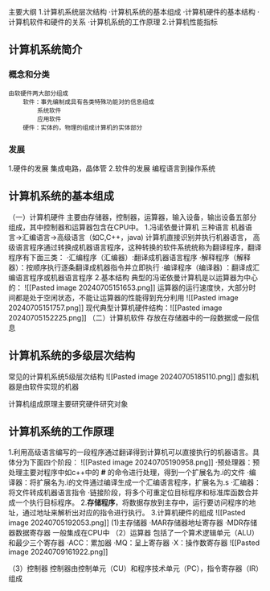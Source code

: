 主要大纲
1.计算机系统层次结构
·计算机系统的基本组成
·计算机硬件的基本结构
·计算机软件和硬件的关系
·计算机系统的工作原理
2.计算机性能指标
## 计算机系统简介
### 概念和分类
	由软硬件两大部分组成
		软件：事先编制成具有各类特殊功能对的信息组成
			系统软件
			应用软件
		硬件：实体的，物理的组成计算机的实体部分
### 发展
1.硬件的发展
集成电路，晶体管
2.软件的发展
编程语言到操作系统
## 计算机系统的基本组成
（一）计算机硬件
主要由存储器，控制器，运算器，输入设备，输出设备五部分组成，其中控制器和运算器包含在CPU中。
1.冯诺依曼计算机
三种语言
机器语言->汇编语言->高级语言（如C,C++，java)
计算机直接识别并执行机器语言，
高级语言程序通过转换成机器语言程序，这种转换的软件系统统称为翻译程序，翻译程序有下面三类：
·汇编程序（汇编器）:翻译成机器语言程序
·解释程序（解释器）：按顺序执行逐条翻译成机器指令并立即执行
·编译程序（编译器) ：翻译成汇编语言程序或机器语言程序
2.基本结构 
典型的冯诺依曼计算机是以运算器为中心的：
![[Pasted image 20240705151653.png]]
运算器的运行速度快，大部分时间都是处于空闲状态，不能让运算器的性能得到充分利用
![[Pasted image 20240705151757.png]]
 现代典型计算机硬件结构：![[Pasted image 20240705152225.png]]
 （二）计算机软件
 存放在存储器中的一段数据或一段信息
 

## 计算机系统的多级层次结构
常见的计算机系统5级层次结构
![[Pasted image 20240705185110.png]]
 虚拟机器是由软件实现的机器

计算机组成原理主要研究硬件研究对象
## 计算机系统的工作原理
1.利用高级语言编写的一段程序通过翻译得到计算机可以直接执行的机器语言。具体分为下面四个阶段：
![[Pasted image 20240705190958.png]]
·预处理器：预处理主要对程序中如c++中的 **#** 的命令进行处理，得到一个扩展名为.i的文件
·编译器：将扩展名为.i的文件通过编译生成一个汇编语言程序，扩展名为.s
·汇编器：将文件转成机器语言指令
·链接阶段，将多个可重定位目标程序和标准库函数合并成一个执行目标程序。
2.**存储程序**，将数据存放到主存中，运行要访问程序的地址，通过地址来解析出对应的指令进行执行。
3.计算机硬件的组成
![[Pasted image 20240705192053.png]]
 (1)主存储器
 ·MAR存储器地址寄存器
 ·MDR存储器数据寄存器
 一般集成在CPU中
（2）运算器
包括了一个算术逻辑单元（ALU）和最少三个寄存器
·ACC：累加器
·MQ：呈上寄存器
·X：操作数寄存器
![[Pasted image 20240709161922.png]]

（3）控制器
控制器由控制单元（CU）和程序技术单元（PC），指令寄存器（IR）组成
 